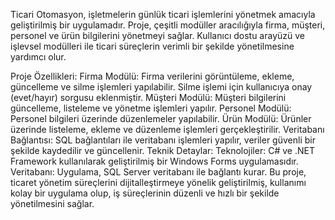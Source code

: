 Ticari Otomasyon, işletmelerin günlük ticari işlemlerini yönetmek amacıyla geliştirilmiş bir uygulamadır. Proje, çeşitli modüller aracılığıyla firma, müşteri, personel ve ürün bilgilerini yönetmeyi sağlar. Kullanıcı dostu arayüzü ve işlevsel modülleri ile ticari süreçlerin verimli bir şekilde yönetilmesine yardımcı olur.

Proje Özellikleri:
Firma Modülü: Firma verilerini görüntüleme, ekleme, güncelleme ve silme işlemleri yapılabilir. Silme işlemi için kullanıcıya onay (evet/hayır) sorgusu eklenmiştir.
Müşteri Modülü: Müşteri bilgilerini güncelleme, listeleme ve yönetme işlemleri yapılır.
Personel Modülü: Personel bilgileri üzerinde düzenlemeler yapılabilir.
Ürün Modülü: Ürünler üzerinde listeleme, ekleme ve düzenleme işlemleri gerçekleştirilir.
Veritabanı Bağlantısı: SQL bağlantıları ile veritabanı işlemleri yapılır, veriler güvenli bir şekilde kaydedilir ve güncellenir.
Teknik Detaylar:
Teknolojiler: C# ve .NET Framework kullanılarak geliştirilmiş bir Windows Forms uygulamasıdır.
Veritabanı: Uygulama, SQL Server veritabanı ile bağlantı kurar.
Bu proje, ticaret yönetim süreçlerini dijitalleştirmeye yönelik geliştirilmiş, kullanımı kolay bir uygulama olup, iş süreçlerinin düzenli ve hızlı bir şekilde yönetilmesini sağlar.
